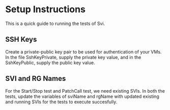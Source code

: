 # Setup Instructions

This is a quick guide to running the tests of Svi. 

## SSH Keys

Create a private-public key pair to be used for authentication of your VMs.
In the file SshKeyPrivate, supply the private key value, and in the SshKeyPublic, supply the public key value.

## SVI and RG Names

For the  Start/Stop test and PatchCall test, we need existing SVIs. In both the tests,
update the variables of sviName and rgName with updated existing and running SVIs for the tests to execute succesfully.